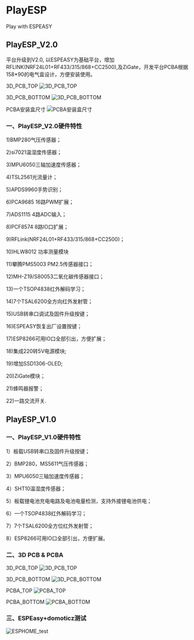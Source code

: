 # PlayESP
Play with ESPEASY

## PlayESP_V2.0

平台升级到V2.0, 以ESPEASY为基础平台，增加RFLINK(NRF24L01+RF433/315/868+CC2500),及ZiGate，开发平台PCBA根据158*90的电气盒设计，方便安装使用。

3D_PCB_TOP
![3D_PCB_TOP](https://github.com/xfce/PlayESP/raw/master/PlayESP_V2.0/img/3D_PCB_TOP.jpg)

3D_PCB_BOTTOM
![3D_PCB_BOTTOM](https://github.com/xfce/PlayESP/raw/master/PlayESP_V2.0/img/3D_PCB_BOTTOM.jpg) 

PCBA安装盒尺寸
![PCBA安装盒尺寸](https://github.com/xfce/PlayESP/raw/master/PlayESP_V2.0/img/158-90-40.jpg) 


### 一、PlayESP_V2.0硬件特性

1)BMP280气压传感器；

2)si7021温湿度传感器；

3)MPU6050三轴加速度传感器；

4)TSL2561光流量计；

5)APDS9960手势识别；

6)PCA9685 16路PWM扩展；

7)ADS1115 4路ADC输入；

8)PCF8574 8路IO口扩展；

9)RFLink(NRF24L01+RF433/315/868+CC2500)；

10)HLW8012 功率测量模块

11)攀腾PMS5003 PM2.5传感器接口；

12)MH-Z19/S80053二氧化碳传感器接口；

13)一个TSOP4838红外解码学习；

14)7个TSAL6200全方向红外发射管；

15)USB转串口调试及固件升级按键；

16)ESPEASY恢复出厂设置按键；

17)ESP8266可用IO口全部引出，方便扩展；

18)集成220转5V电源模块;

19)增加SSD1306-OLED;

20)ZiGate模块；

21)蜂鸣器报警；

22)一路交流开关.

## PlayESP_V1.0
### 一、PlayESP_V1.0硬件特性

1）板载USB转串口及固件升级按键；

2）BMP280，MS5611气压传感器；

3）MPU6050三轴加速度传感器；

4）SHT10温湿度传感器；

5）板载锂电池充电电路及电池电量检测，支持外接锂电池供电；

6）一个TSOP4838红外解码学习；

7）7个TSAL6200全方位红外发射管；

8）ESP8266可用IO口全部引出，方便扩展。

### 二、3D PCB & PCBA

3D_PCB_TOP
![3D_PCB_TOP](https://github.com/xfce/PlayESP/raw/master/PlayESP_V1.0/img/3D_PCB_TOP.jpg)

3D_PCB_BOTTOM
![3D_PCB_BOTTOM](https://github.com/xfce/PlayESP/raw/master/PlayESP_V1.0/img/3D_PCB_BOTTOM.jpg) 

PCBA_TOP
![PCBA_TOP](https://github.com/xfce/PlayESP/raw/master/PlayESP_V1.0/img/PCBA_TOP.jpg)

PCBA_BOTTOM
![PCBA_BOTTOM](https://github.com/xfce/PlayESP/raw/master/PlayESP_V1.0/img/PCBA_BOTTOM.jpg)

### 三、ESPEasy+domoticz测试

![ESPHOME_test](https://github.com/xfce/PlayESP/raw/master/PlayESP_V1.0/img/ESPHOME_test.png)














